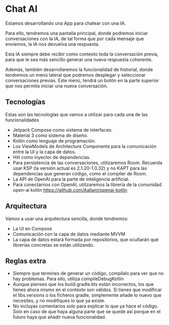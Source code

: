 # Chat AI

Estamos desarrollando una App para chatear con una IA.

Para ello, tendremos una pantalla principal, donde podremos iniciar conversaciones con la IA, de tal forma que por cada mensaje que enviemos, la IA nos devuelva una respuesta.

Esta IA siempre debe recibir como contexto toda la conversación previa, para que le sea más sencillo generar una nueva respuesta coherente.

Además, también desarrollaremos la funcionalidad de historial, donde tendremos un menú lateral que podremos desplegar y seleccionar conversaciones previas. Este menú, tendrá un botón en la parte superior que nos permita iniciar una nueva conversación.

## Tecnologías

Estas son las tecnologías que vamos a utilizar para cada una de las funcionalidades

- Jetpack Compose como sistema de interfaces.
- Material 3 como sistema de diseño.
- Kotlin como lenguaje de programación.
- Los ViewModels de Architecture Components para la comunicación entre la UI y la capa de datos.
- Hilt como inyector de dependencias.
- Para persistencia de las conversaciones, utilizaremos Room. Recuerda usar KSP (la versión actual es 2.1.20-1.0.32) y no KAPT para las dependencias que generan código, como el compiler de Room.
- La API de OpenAI para la parte de inteligencia artificial.
- Para conectarnos con OpenAI, utilizaremos la librería de la comunidad open-ai kotlin https://github.com/Aallam/openai-kotlin

## Arquitectura
Vamos a usar una arquitectura sencilla, donde tendremos:
- La UI en Compose
- Comunicación con la capa de datos mediante MVVM
- La capa de datos estará formada por repositorios, que ocultarán qué librerías concretas se están utilizando.

## Reglas extra

- Siempre que termines de generar un código, compílalo para ver que no hay problemas. Para ello, utiliza compileDebugKotlin
- Aunque pienses que los build.gradle.kts están incorrectos, los que tienes ahora mismo en el contexto son válidos. Si tienes que modificar el libs.versions o los ficheros gradle, simplemente añade lo nuevo que necesites, y no modifiques lo que ya existe.
- No incluyas comentarios solo para explicar lo que ya hace el código. Solo en caso de que haya alguna parte que se quede así porque en el futuro haya que añadir nueva funcionalidad.
